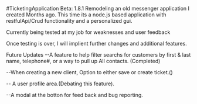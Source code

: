 #TicketingApplication Beta: 1.8.1
Remodeling an old messenger application I created Months ago. 
This time its a node.js based application with restfulApi/Crud 
functionality and a personalized gui.

Currently being tested at my job for weaknesses and user feedback

Once testing is over, I will implient further changes and additional features.



Future Updates
--A feature to help filter searchs for customers by first & last name, telephone#, or a way to pull up All contacts. (Completed)

--When creating a new client, Option to either save or create ticket.()

-- A user profile area.(Debating this feature).

--A modal at the botton for feed back and bug reporting.